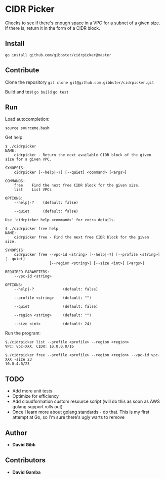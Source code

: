 # CIDR Picker

Checks to see if there's enough space in a VPC for a subnet of a given size. If there is, return it in the form of a CIDR block.

## Install

`go install github.com/gibbster/cidrpicker@master`

## Contribute

Clone the repository
`git clone git@github.com:gibbster/cidrpicker.git`

Build and test
`go build`
`go test`

## Run

Load autocompletion:

`source sourceme.bash`

Get help:

```
$ ./cidrpicker
NAME:
    cidrpicker - Return the next available CIDR block of the given size for a given VPC.

SYNOPSIS:
    cidrpicker [--help|-?] [--quiet] <command> [<args>]

COMMANDS:
    free    Find the next free CIDR block for the given size.
    list    List VPCs

OPTIONS:
    --help|-?    (default: false)

    --quiet      (default: false)

Use 'cidrpicker help <command>' for extra details.
```

```
$ ./cidrpicker free help
NAME:
    cidrpicker free - Find the next free CIDR block for the given size.

SYNOPSIS:
    cidrpicker free --vpc-id <string> [--help|-?] [--profile <string>] [--quiet]
                    [--region <string>] [--size <int>] [<args>]

REQUIRED PARAMETERS:
    --vpc-id <string>

OPTIONS:
    --help|-?             (default: false)

    --profile <string>    (default: "")

    --quiet               (default: false)

    --region <string>     (default: "")

    --size <int>          (default: 24)
```

Run the program:

```
$./cidrpicker list --profile <profile> --region <region>
VPC: vpc-XXX, CIDR: 10.0.0.0/16
```

```
$./cidrpicker free --profile <profile> --region <region> --vpc-id vpc-XXX -size 23
10.0.4.0/23
```

## TODO

 * Add more unit tests
 * Optimize for efficiency
 * Add cloudformation custom resource script (will do this as soon as AWS golang support rolls out)
 * Once I learn more about golang standards - do that. This is my first attempt at Go, so I'm sure there's ugly warts to remove

## Author

* **David Gibb**

## Contributors

* **David Gamba**
